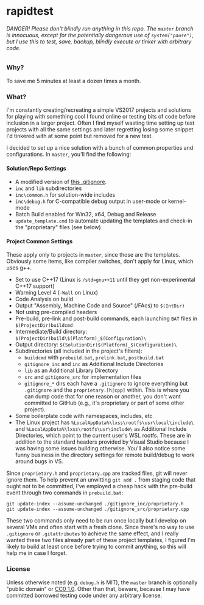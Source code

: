 # rapidtest

###### DANGER! Please don't blindly run anything in this repo. The `master` branch is innocuous, except for the potentially dangerous use of `system("pause")`, but I use this to test, save, backup, blindly execute or tinker with arbitrary code.

### Why?

To save me 5 minutes at least a dozen times a month.

### What?

I'm constantly creating/recreating a simple VS2017 projects and solutions for playing with something cool I found online or testing bits of code before inclusion in a larger project. Often I find myself wasting time setting up test projects with all the same settings and later regretting losing some snippet I'd tinkered with at some point but removed for a new test.

I decided to set up a nice solution with a bunch of common properties and configurations. In `master`, you'll find the following:

#### Solution/Repo Settings
 * A modified version of [this .gitignore](https://github.com/github/gitignore/blob/master/VisualStudio.gitignore). 
 * `inc` and `lib` subdirectories
 * `inc\common.h` for solution-wide includes
 * `inc\debug.h` for C-compatible debug output in user-mode or kernel-mode
 * Batch Build enabled for Win32, x64, Debug and Release
 * `update_template.cmd` to automate updating the templates and check-in the "proprietary" files (see below)
 
#### Project Common Settings

These apply only to projects in `master`, since those are the templates. Obviously some items, like compiler switches, don't apply for Linux, which uses g++.

 * Set to use C++17 (Linux is `/std=gnu++11` until they get non-experimental C++17 support)
 * Warning Level 4 (`-Wall` on Linux)
 * Code Analysis on build
 * Output "Assembly, Machine Code and Source" (/FAcs) to `$(IntDir)`
 * Not using pre-compiled headers
 * Pre-build, pre-link and post-build commands, each launching `BAT` files in `$(ProjectDir)buildcmd`
 * Intermediate/Build directory: `$(ProjectDir)build\$(Platform)_$(Configuration)\`
 * Output directory: `$(SolutionDir)$(Platform)_$(Configuration)\`
 * Subdirectories (all included in the project's filters):
	* `buildcmd` with `prebuild.bat`, `prelink.bat`, `postbuild.bat`
	* `gitignore_inc` and `inc` as Additional Include Directories
	* `lib` as an Additional Library Directory
	* `src` and `gitignore_src` for implementation files
	* `gitignore_*` dirs each have a `.gitignore` to ignore everything but `.gitignore` and the `proprietary.[h|cpp]` within. This is where you can dump code that for one reason or another, you don't want committed to GitHub (e.g., it's proprietary or part of some other project).
 * Some boilerplate code with namespaces, includes, etc
 * The Linux project has `%LocalAppData%\lxss\rootfs\usr\local\include\` and `%LocalAppData%\lxss\rootfs\usr\include\` as Additional Include Directories, which point to the current user's WSL rootfs. These are in addition to the standard headers provided by Visual Studio because I was having some issues building otherwise. You'll also notice some funny business in the directory settings for remote build/debug to work around bugs in VS.
 
Since `proprietary.h` and `proprietary.cpp` are tracked files, git will never ignore them. To help prevent an unwitting `git add .` from staging code that ought not to be committed, I've employed a cheap hack with the pre-build event through two commands in `prebuild.bat`: 
```
git update-index --assume-unchanged ./gitignore_inc/proprietary.h
git update-index --assume-unchanged ./gitignore_src/proprietary.cpp
```

These two commands only need to be run once locally but I develop on several VMs and often start with a fresh clone. Since there's no way to use `.gitignore` or `.gitattributes` to achieve the same effect, and I really wanted these two files already part of these project templates, I figured I'm likely to build at least once before trying to commit anything, so this will help me in case I forget.

### License

Unless otherwise noted (e.g. `debug.h` is MIT), the `master` branch is optionally "public domain" or [CC0 1.0](https://creativecommons.org/publicdomain/zero/1.0/). Other than that, beware, because I may have committed borrowed testing code under any arbitrary license.
